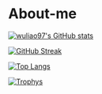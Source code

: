 # About-me


[![wuliao97's GitHub stats](https://github-readme-stats.vercel.app/api?username=wuliao97&show_icons=true&theme=transparent&icon_color=48b0d5)](https://github.com/anuraghazra/github-readme-stats)

[![GitHub Streak](https://github-readme-streak-stats.herokuapp.com?user=wuliao97&date_format=%5BY%2F%5Dn%2Fj&ring=48b0d5&fire=48b0d5&currStreakLabel=48b0d5&currStreakNum=48b0d5)](https://git.io/streak-stats)
<!--[![wuliao97's GitHub stats](https://github-readme-stats.vercel.app/api?username=wuliao97&show_icons=true&title_color=48b0d5&icon_color=48b0d5&theme=dark#gh-dark-mode-only)](https://github.com/anuraghazra/github-readme-stats)-->
[![Top Langs](https://github-readme-stats.vercel.app/api/top-langs/?username=wuliao97&layout=compact&theme=transparent&title_color=48b0d5&icon_color=48b0d5)](https://github.com/anuraghazra/github-readme-stats)  
<!--[![Top Langs](https://github-readme-stats.vercel.app/api/top-langs/?username=wuliao97&layout=compact&title_color=48b0d5&icon_color=48b0d5&theme=dark#gh-dark-mode-only)](https://github.com/anuraghazra/github-readme-stats)-->
[![Trophys](https://github-profile-trophy.vercel.app/?username=wuliao97&theme=transparent)](https://github.com/ryo-ma/github-profile-trophy)
